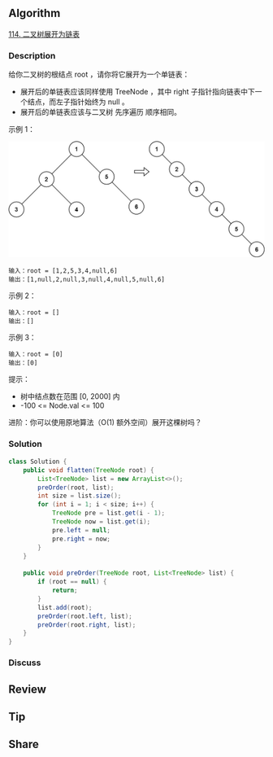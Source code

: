 ## Algorithm

[114. 二叉树展开为链表](https://leetcode.cn/problems/flatten-binary-tree-to-linked-list/description/?envType=study-plan-v2&envId=top-100-liked)

### Description

给你二叉树的根结点 root ，请你将它展开为一个单链表：

- 展开后的单链表应该同样使用 TreeNode ，其中 right 子指针指向链表中下一个结点，而左子指针始终为 null 。
- 展开后的单链表应该与二叉树 先序遍历 顺序相同。


示例 1：

![](assets/20250425-18f6c85b.png)

```
输入：root = [1,2,5,3,4,null,6]
输出：[1,null,2,null,3,null,4,null,5,null,6]
```

示例 2：

```
输入：root = []
输出：[]
```

示例 3：

```
输入：root = [0]
输出：[0]
```

提示：

- 树中结点数在范围 [0, 2000] 内
- -100 <= Node.val <= 100


进阶：你可以使用原地算法（O(1) 额外空间）展开这棵树吗？

### Solution

```java
class Solution {
    public void flatten(TreeNode root) {
        List<TreeNode> list = new ArrayList<>();
        preOrder(root, list);
        int size = list.size();
        for (int i = 1; i < size; i++) {
            TreeNode pre = list.get(i - 1);
            TreeNode now = list.get(i);
            pre.left = null;
            pre.right = now;
        }
    }

    public void preOrder(TreeNode root, List<TreeNode> list) {
        if (root == null) {
            return;
        }
        list.add(root);
        preOrder(root.left, list);
        preOrder(root.right, list);
    }
}
```

### Discuss

## Review


## Tip


## Share
